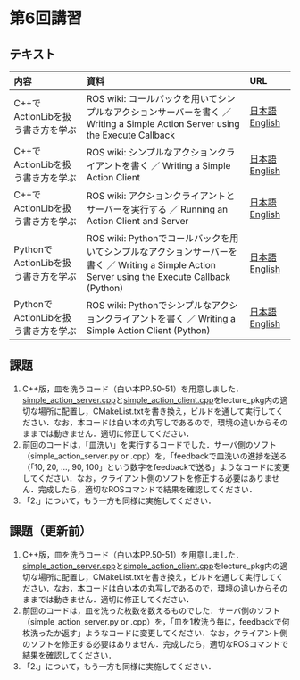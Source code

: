# 第6回講習
## テキスト
|内容|資料|URL|
|:-|:-|:-|
|C++でActionLibを扱う書き方を学ぶ|ROS wiki: コールバックを用いてシンプルなアクションサーバーを書く ／ Writing a Simple Action Server using the Execute Callback|[日本語](http://wiki.ros.org/ja/actionlib_tutorials/Tutorials/SimpleActionServer%28ExecuteCallbackMethod%29) [English](http://wiki.ros.org/actionlib_tutorials/Tutorials/SimpleActionServer%28ExecuteCallbackMethod%29)|
|C++でActionLibを扱う書き方を学ぶ|ROS wiki: シンプルなアクションクライアントを書く ／ Writing a Simple Action Client|[日本語](http://wiki.ros.org/ja/actionlib_tutorials/Tutorials/SimpleActionClient) [English](http://wiki.ros.org/actionlib_tutorials/Tutorials/SimpleActionClient)|
|C++でActionLibを扱う書き方を学ぶ|ROS wiki: アクションクライアントとサーバーを実行する ／ Running an Action Client and Server|[日本語](http://wiki.ros.org/ja/actionlib_tutorials/Tutorials/RunningServerAndClient) [English](http://wiki.ros.org/actionlib_tutorials/Tutorials/RunningServerAndClient)|
|PythonでActionLibを扱う書き方を学ぶ|ROS wiki: Pythonでコールバックを用いてシンプルなアクションサーバーを書く ／ Writing a Simple Action Server using the Execute Callback (Python)|[日本語](http://wiki.ros.org/ja/actionlib_tutorials/Tutorials/Writing%20a%20Simple%20Action%20Server%20using%20the%20Execute%20Callback%20%28Python%29) [English](http://wiki.ros.org/actionlib_tutorials/Tutorials/Writing%20a%20Simple%20Action%20Server%20using%20the%20Execute%20Callback%20%28Python%29)|
|PythonでActionLibを扱う書き方を学ぶ|ROS wiki: Pythonでシンプルなアクションクライアントを書く ／ Writing a Simple Action Client (Python)|[日本語](http://wiki.ros.org/ja/actionlib_tutorials/Tutorials/Writing%20a%20Simple%20Action%20Client%20%28Python%29) [English](http://wiki.ros.org/actionlib_tutorials/Tutorials/Writing%20a%20Simple%20Action%20Client%20%28Python%29)|


## 課題
1. C++版，皿を洗うコード（白い本PP.50-51）を用意しました．[simple_action_server.cpp](https://github.com/yuma116/ros_lecture19/blob/master/06_190613/simple_action_server.cpp)と[simple_action_client.cpp](https://github.com/yuma116/ros_lecture19/blob/master/06_190613/simple_action_client.cpp)をlecture_pkg内の適切な場所に配置し，CMakeList.txtを書き換え，ビルドを通して実行してください．なお，本コードは白い本の丸写しであるので，環境の違いからそのままでは動きません．適切に修正してください．
2. 前回のコードは，「皿洗い」を実行するコードでした．サーバ側のソフト（simple_action_server.py or .cpp）を，「feedbackで皿洗いの進捗を送る（「10, 20, ..., 90, 100」という数字をfeedbackで送る」ようなコードに変更してください．なお，クライアント側のソフトを修正する必要はありません．完成したら，適切なROSコマンドで結果を確認してください．
3. 「2.」について，もう一方も同様に実施してください．

## 課題（更新前）
1. C++版，皿を洗うコード（白い本PP.50-51）を用意しました．[simple_action_server.cpp](https://github.com/yuma116/ros_lecture19/blob/master/06_190613/simple_action_server.cpp)と[simple_action_client.cpp](https://github.com/yuma116/ros_lecture19/blob/master/06_190613/simple_action_client.cpp)をlecture_pkg内の適切な場所に配置し，CMakeList.txtを書き換え，ビルドを通して実行してください．なお，本コードは白い本の丸写しであるので，環境の違いからそのままでは動きません．適切に修正してください．
2. 前回のコードは，皿を洗った枚数を数えるものでした．サーバ側のソフト（simple_action_server.py or .cpp）を，「皿を1枚洗う毎に，feedbackで何枚洗ったか返す」ようなコードに変更してください．なお，クライアント側のソフトを修正する必要はありません．完成したら，適切なROSコマンドで結果を確認してください．
3. 「2.」について，もう一方も同様に実施してください．
